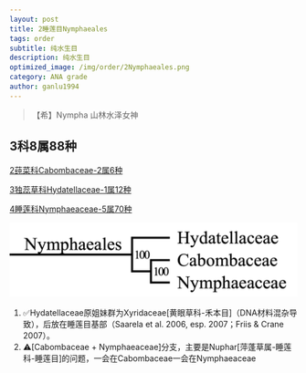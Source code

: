 ```yaml
---
layout: post
title: 2睡莲目Nymphaeales
tags: order    
subtitle: 纯水生目
description: 纯水生目
optimized_image: /img/order/2Nymphaeales.png
category: ANA grade
author: ganlu1994 
---
```


> 【希】Nympha 山林水泽女神

## 3科8属88种
[2莼菜科Cabombaceae-2属6种](https://ganlu1994.github.io/2莼菜科Cabombaceae/)

[3独蕊草科Hydatellaceae-1属12种](https://ganlu1994.github.io/3独蕊草科Hydatellaceae/)

[4睡莲科Nymphaeaceae-5属70种](https://ganlu1994.github.io/4睡莲科Nymphaeaceae/)

![](/img/phylo/64-02睡莲目.png)

1. ✅Hydatellaceae原姐妹群为Xyridaceae[黄眼草科-禾本目]（DNA材料混杂导致），后放在睡莲目基部（Saarela et al. 2006, esp. 2007；Friis & Crane 2007）。
2. ⚠️[Cabombaceae + Nymphaeaceae]分支，主要是Nuphar[萍蓬草属-睡莲科-睡莲目]的问题，一会在Cabombaceae一会在Nymphaeaceae

